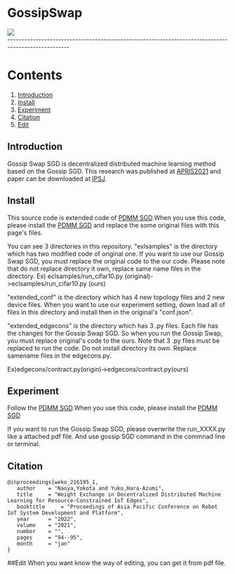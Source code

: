 # GossipSwap
<div align=“center”>
    <img src=“”, width=“900”>
</div>
----------------------------------------------------------------------------------------------------

# Contents
1. [Introduction](#Introduction)
2. [Install](#Install)
3. [Experiment](#Experiment)
4. [Citation](#Citation)
5. [Edit](#Edit)
## Introduction
Gossip Swap SGD is decentralized distributed machine learning method based on the Gossip SGD. This research was published at [APRIS2021](http://sigemb.jp/APRIS/2021/) and paper can be downloaded at [IPSJ](https://ipsj.ixsq.nii.ac.jp/ej/?action=pages_view_main&active_action=repository_view_main_item_detail&item_id=216195&item_no=1&page_id=13&block_id=8).
## Install
This source code is extended code of [PDMM SGD](https://github.com/nttcslab/edge-consensus-learning).When you use this code, please install the [PDMM SGD](https://github.com/nttcslab/edge-consensus-learning) and replace the some original files with this page's files.

You can see 3 directories in this repository. 
"exlsamples" is the directory which has two modified code of original one. If you want to use our Gossip Swap SGD, you must replace the original code to the our code. Please note that do not replace directory it own, replace same name files in the directory.
Ex) eclsamples/run_cifar10.py (original)->eclsamples/run_cifar10.py (ours)

"extended_conf" is the directory which has 4 new topology files and 2 new device files. When you want to use our experiment setting, down load all of files in this directory and install then in the original's "conf.json".

"extended_edgecons" is the directory which has 3 .py files. Each file has the changes for the Gossip Swap SGD. So when you run the Gossip Swap, you must replace original's code to the ours. Note that 3 .py files must be replaced to run the code. Do not install directory its own. Replace samename files in the edgecons.py.

Ex)edgecons/contract.py(origin)->edgecons/contract.py(ours)

## Experiment
Follow the [PDMM SGD](https://github.com/nttcslab/edge-consensus-learning).When you use this code, please install the [PDMM SGD](https://github.com/nttcslab/edge-consensus-learning)

If you want to run the Gossip Swap SGD, please overwrite the run_XXXX.py like a attached pdf file. And use gossip SGD command in the commnad line or terminal.
## Citation
```
@inproceedings{weko_216195_1,
   author	 = "Naoya,Yokota and Yuko,Hara-Azumi",
   title	 = "Weight Exchange in Decentralized Distributed Machine Learning for Resource-Constrained IoT Edges",
   booktitle	 = "Proceedings of Asia Pacific Conference on Robot IoT System Development and Platform",
   year 	 = "2022",
   volume	 = "2021",
   number	 = "",
   pages	 = "94--95",
   month	 = "jan"
}
```

##Edit
When you want know the way of editing, you can get it from pdf file. 

